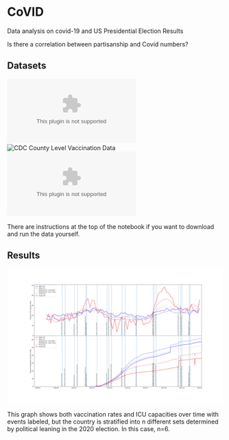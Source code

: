 # CoVID

Data analysis on covid-19 and US Presidential Election Results

Is there a correlation between partisanship and Covid numbers?

## Datasets

![US Presidential Results](https://raw.githubusercontent.com/tonmcg/US_County_Level_Election_Results_08-20/master/2020_US_County_Level_Presidential_Results.csv)
![CDC County Level Vaccination Data](https://data.cdc.gov/api/views/8xkx-amqh/)
![HHS County Level ICU Capacity Data](https://healthdata.gov/resource/anag-cw7u.csv)

There are instructions at the top of the notebook if you want to download and run the data yourself.

## Results

![Final Graph](https://github.com/TimOgden/CoVID/blob/main/final_graph.jpg)

This graph shows both vaccination rates and ICU capacities over time with events labeled, but the country is stratified into n different sets determined by political leaning in the 2020 election. In this case, n=6.
